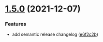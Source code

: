 # [1.5.0](https://github.com/letanure/senseon/compare/v1.4.0...v1.5.0) (2021-12-07)


### Features

* add semantic release changelog ([e6f2c2b](https://github.com/letanure/senseon/commit/e6f2c2b8cd97b86023f5b3859a5244ac01f0f4ab))
